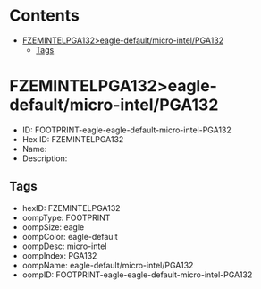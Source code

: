 



Contents
========

* [FZEMINTELPGA132>eagle-default/micro-intel/PGA132](#fzemintelpga132eagle-defaultmicro-intelpga132)
	* [Tags](#tags)

# FZEMINTELPGA132>eagle-default/micro-intel/PGA132

- ID: FOOTPRINT-eagle-eagle-default-micro-intel-PGA132
- Hex ID: FZEMINTELPGA132
- Name: 
- Description: 

## Tags

- hexID: FZEMINTELPGA132
- oompType: FOOTPRINT
- oompSize: eagle
- oompColor: eagle-default
- oompDesc: micro-intel
- oompIndex: PGA132
- oompName: eagle-default/micro-intel/PGA132
- oompID: FOOTPRINT-eagle-eagle-default-micro-intel-PGA132
